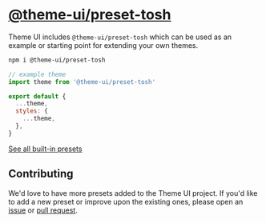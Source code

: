 # [@theme-ui/preset-tosh](https://theme-ui.com/presets/tosh)

Theme UI includes `@theme-ui/preset-tosh` which can be used as an example or
starting point for extending your own themes.

```sh
npm i @theme-ui/preset-tosh
```

```jsx
// example theme
import theme from '@theme-ui/preset-tosh'

export default {
  ...theme,
  styles: {
    ...theme,
  },
}
```

[See all built-in presets][demo]

## Contributing

We'd love to have more presets added to the Theme UI project.
If you'd like to add a new preset or improve upon the existing ones, please open an [issue][] or [pull request][].

[issue]: https://github.com/system-ui/theme-ui/issues
[pull request]: https://github.com/system-ui/theme-ui/pulls

[demo]: https://theme-ui.com/demo
